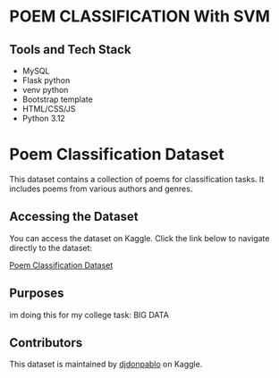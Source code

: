# POEM CLASSIFICATION With SVM

## Tools and Tech Stack
- MySQL
- Flask python
- venv python
- Bootstrap template
- HTML/CSS/JS
- Python 3.12

# Poem Classification Dataset

This dataset contains a collection of poems for classification tasks. It includes poems from various authors and genres.

## Accessing the Dataset

You can access the dataset on Kaggle. Click the link below to navigate directly to the dataset:

[Poem Classification Dataset](https://www.kaggle.com/datasets/djdonpablo/poem-classification-dataset)

## Purposes 

im doing this for my college task: BIG DATA

## Contributors

This dataset is maintained by [djdonpablo](https://www.kaggle.com/djdonpablo) on Kaggle.
